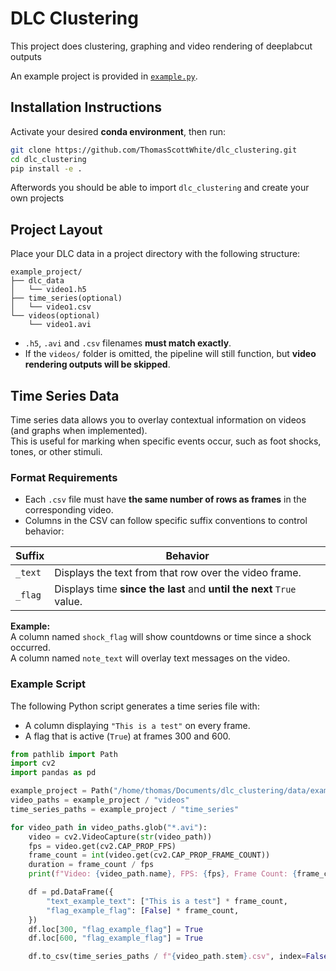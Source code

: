 # DLC Clustering

This project does clustering, graphing and video rendering of deeplabcut outputs

An example project is provided in [`example.py`](example.ipynb).

## Installation Instructions

Activate your desired **conda environment**, then run:

```bash
git clone https://github.com/ThomasScottWhite/dlc_clustering.git
cd dlc_clustering
pip install -e .
```
Afterwords you should be able to import `dlc_clustering` and create your own projects

## Project Layout

Place your DLC data in a project directory with the following structure:
```
example_project/
├── dlc_data
│   └── video1.h5
├── time_series(optional)
│   └── video1.csv
└── videos(optional)
    └── video1.avi
```
- `.h5`, `.avi` and `.csv` filenames **must match exactly**.
- If the `videos/` folder is omitted, the pipeline will still function, but **video rendering outputs will be skipped**.

## Time Series Data

Time series data allows you to overlay contextual information on videos (and graphs when implemented).  
This is useful for marking when specific events occur, such as foot shocks, tones, or other stimuli.

### Format Requirements

- Each `.csv` file must have **the same number of rows as frames** in the corresponding video.
- Columns in the CSV can follow specific suffix conventions to control behavior:

| Suffix       | Behavior                                                                 |
|--------------|--------------------------------------------------------------------------|
| `_text`      | Displays the text from that row over the video frame.                    |
| `_flag`      | Displays time **since the last** and **until the next** `True` value.    |

**Example:**  
A column named `shock_flag` will show countdowns or time since a shock occurred.  
A column named `note_text` will overlay text messages on the video.

### Example Script

The following Python script generates a time series file with:

- A column displaying `"This is a test"` on every frame.
- A flag that is active (`True`) at frames 300 and 600.

```python
from pathlib import Path
import cv2
import pandas as pd

example_project = Path("/home/thomas/Documents/dlc_clustering/data/example_project")
video_paths = example_project / "videos"
time_series_paths = example_project / "time_series"

for video_path in video_paths.glob("*.avi"):
    video = cv2.VideoCapture(str(video_path))
    fps = video.get(cv2.CAP_PROP_FPS)
    frame_count = int(video.get(cv2.CAP_PROP_FRAME_COUNT))
    duration = frame_count / fps
    print(f"Video: {video_path.name}, FPS: {fps}, Frame Count: {frame_count}, Duration: {duration:.2f} seconds")

    df = pd.DataFrame({
        "text_example_text": ["This is a test"] * frame_count,
        "flag_example_flag": [False] * frame_count,
    })
    df.loc[300, "flag_example_flag"] = True
    df.loc[600, "flag_example_flag"] = True

    df.to_csv(time_series_paths / f"{video_path.stem}.csv", index=False)